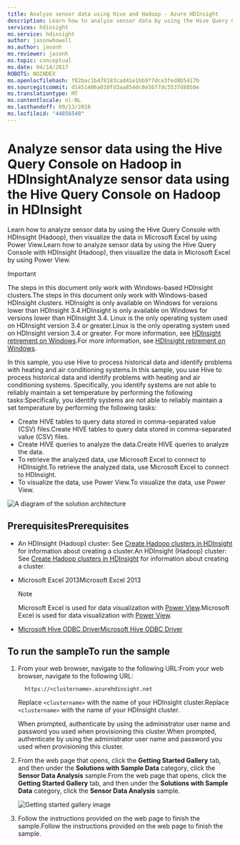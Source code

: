 ```yaml
---
title: Analyze sensor data using Hive and Hadoop - Azure HDInsight
description: Learn how to analyze sensor data by using the Hive Query Console with HDInsight (Hadoop), then visualize the data in Microsoft Excel with PowerView.
services: hdinsight
ms.service: hdinsight
author: jasonwhowell
ms.author: jasonh
ms.reviewer: jasonh
ms.topic: conceptual
ms.date: 04/14/2017
ROBOTS: NOINDEX
ms.openlocfilehash: f82bac1b478183cad41e1bb9f7dce3fed8b5417b
ms.sourcegitcommit: d1451406a010fd3aa854dc8e5b77dc5537d8050e
ms.translationtype: MT
ms.contentlocale: nl-NL
ms.lasthandoff: 09/13/2018
ms.locfileid: "44856548"
---
```

# <a name="analyze-sensor-data-using-the-hive-query-console-on-hadoop-in-hdinsight"></a><span data-ttu-id="60e11-103">Analyze sensor data using the Hive Query Console on Hadoop in HDInsight</span><span class="sxs-lookup"><span data-stu-id="60e11-103">Analyze sensor data using the Hive Query Console on Hadoop in HDInsight</span></span>

<span data-ttu-id="60e11-104">Learn how to analyze sensor data by using the Hive Query Console with HDInsight (Hadoop), then visualize the data in Microsoft Excel by using Power View.</span><span class="sxs-lookup"><span data-stu-id="60e11-104">Learn how to analyze sensor data by using the Hive Query Console with HDInsight (Hadoop), then visualize the data in Microsoft Excel by using Power View.</span></span>

> [!IMPORTANT]
> <span data-ttu-id="60e11-105">The steps in this document only work with Windows-based HDInsight clusters.</span><span class="sxs-lookup"><span data-stu-id="60e11-105">The steps in this document only work with Windows-based HDInsight clusters.</span></span> <span data-ttu-id="60e11-106">HDInsight is only available on Windows for versions lower than HDInsight 3.4.</span><span class="sxs-lookup"><span data-stu-id="60e11-106">HDInsight is only available on Windows for versions lower than HDInsight 3.4.</span></span> <span data-ttu-id="60e11-107">Linux is the only operating system used on HDInsight version 3.4 or greater.</span><span class="sxs-lookup"><span data-stu-id="60e11-107">Linux is the only operating system used on HDInsight version 3.4 or greater.</span></span> <span data-ttu-id="60e11-108">For more information, see [HDInsight retirement on Windows](../hdinsight-component-versioning.md#hdinsight-windows-retirement).</span><span class="sxs-lookup"><span data-stu-id="60e11-108">For more information, see [HDInsight retirement on Windows](../hdinsight-component-versioning.md#hdinsight-windows-retirement).</span></span>


<span data-ttu-id="60e11-109">In this sample, you use Hive to process historical data and identify problems with heating and air conditioning systems.</span><span class="sxs-lookup"><span data-stu-id="60e11-109">In this sample, you use Hive to process historical data and identify problems with heating and air conditioning systems.</span></span> <span data-ttu-id="60e11-110">Specifically, you identify systems are not able to reliably maintain a set temperature by performing the following tasks:</span><span class="sxs-lookup"><span data-stu-id="60e11-110">Specifically, you identify systems are not able to reliably maintain a set temperature by performing the following tasks:</span></span>

* <span data-ttu-id="60e11-111">Create HIVE tables to query data stored in comma-separated value (CSV) files.</span><span class="sxs-lookup"><span data-stu-id="60e11-111">Create HIVE tables to query data stored in comma-separated value (CSV) files.</span></span>
* <span data-ttu-id="60e11-112">Create HIVE queries to analyze the data.</span><span class="sxs-lookup"><span data-stu-id="60e11-112">Create HIVE queries to analyze the data.</span></span>
* <span data-ttu-id="60e11-113">To retrieve the analyzed data, use Microsoft Excel to connect to HDInsight.</span><span class="sxs-lookup"><span data-stu-id="60e11-113">To retrieve the analyzed data, use Microsoft Excel to connect to HDInsight.</span></span>
* <span data-ttu-id="60e11-114">To visualize the data, use Power View.</span><span class="sxs-lookup"><span data-stu-id="60e11-114">To visualize the data, use Power View.</span></span>

![A diagram of the solution architecture](./media/apache-hive-analyze-sensor-data/hvac-architecture.png)

## <a name="prerequisites"></a><span data-ttu-id="60e11-116">Prerequisites</span><span class="sxs-lookup"><span data-stu-id="60e11-116">Prerequisites</span></span>

* <span data-ttu-id="60e11-117">An HDInsight (Hadoop) cluster: See [Create Hadoop clusters in HDInsight](../hdinsight-hadoop-provision-linux-clusters.md) for information about creating a cluster.</span><span class="sxs-lookup"><span data-stu-id="60e11-117">An HDInsight (Hadoop) cluster: See [Create Hadoop clusters in HDInsight](../hdinsight-hadoop-provision-linux-clusters.md) for information about creating a cluster.</span></span>
* <span data-ttu-id="60e11-118">Microsoft Excel 2013</span><span class="sxs-lookup"><span data-stu-id="60e11-118">Microsoft Excel 2013</span></span>

  > [!NOTE]
  > <span data-ttu-id="60e11-119">Microsoft Excel is used for data visualization with [Power View](https://support.office.com/Article/Power-View-Explore-visualize-and-present-your-data-98268d31-97e2-42aa-a52b-a68cf460472e?ui=en-US&rs=en-US&ad=US).</span><span class="sxs-lookup"><span data-stu-id="60e11-119">Microsoft Excel is used for data visualization with [Power View](https://support.office.com/Article/Power-View-Explore-visualize-and-present-your-data-98268d31-97e2-42aa-a52b-a68cf460472e?ui=en-US&rs=en-US&ad=US).</span></span>

* [<span data-ttu-id="60e11-120">Microsoft Hive ODBC Driver</span><span class="sxs-lookup"><span data-stu-id="60e11-120">Microsoft Hive ODBC Driver</span></span>](http://www.microsoft.com/download/details.aspx?id=40886)

## <a name="to-run-the-sample"></a><span data-ttu-id="60e11-121">To run the sample</span><span class="sxs-lookup"><span data-stu-id="60e11-121">To run the sample</span></span>

1. <span data-ttu-id="60e11-122">From your web browser, navigate to the following URL:</span><span class="sxs-lookup"><span data-stu-id="60e11-122">From your web browser, navigate to the following URL:</span></span> 

         https://<clustername>.azurehdinsight.net

    <span data-ttu-id="60e11-123">Replace `<clustername>` with the name of your HDInsight cluster.</span><span class="sxs-lookup"><span data-stu-id="60e11-123">Replace `<clustername>` with the name of your HDInsight cluster.</span></span>

    <span data-ttu-id="60e11-124">When prompted, authenticate by using the administrator user name and password you used when provisioning this cluster.</span><span class="sxs-lookup"><span data-stu-id="60e11-124">When prompted, authenticate by using the administrator user name and password you used when provisioning this cluster.</span></span>

2. <span data-ttu-id="60e11-125">From the web page that opens, click the **Getting Started Gallery** tab, and then under the **Solutions with Sample Data** category, click the **Sensor Data Analysis** sample.</span><span class="sxs-lookup"><span data-stu-id="60e11-125">From the web page that opens, click the **Getting Started Gallery** tab, and then under the **Solutions with Sample Data** category, click the **Sensor Data Analysis** sample.</span></span>

    ![Getting started gallery image](./media/apache-hive-analyze-sensor-data/getting-started-gallery.png)

3. <span data-ttu-id="60e11-127">Follow the instructions provided on the web page to finish the sample.</span><span class="sxs-lookup"><span data-stu-id="60e11-127">Follow the instructions provided on the web page to finish the sample.</span></span>
